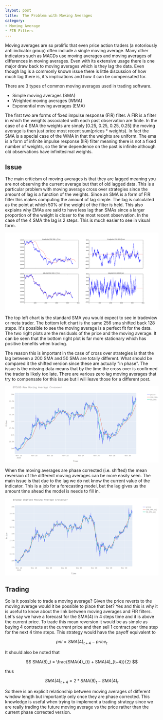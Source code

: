 ```yaml
---
layout: post
title:  The Problem with Moving Averages
category:
- Moving Average
- FIR Filters
---
```


Moving averages are so prolific that even price action traders (a notoriously anti indicator group) often include a single moving average. 
Many other indicators such as MACDs use moving averages and moving averages of differences in moving averages. 
Even with its extensive usage there is one major draw back to moving averages which is they lag the data.
Even though lag is a commonly known issue there is little discussion of how much lag there is, it's implications and how it can be compensated for. 

There are 3 types of common moving averages used in trading software.

* Simple moving averages (SMA)
* Weighted moving averages (WMA)
* Exponential moving averages (EMA)

The first two are forms of fixed impulse response (FIR) filter. A FIR is a filter in which the weights associated with each past observation are finite. 
In the case of a 4 SMA the weights are simply [0.25, 0.25, 0.25, 0.25] the moving average is then just price most recent sum(prices * weights). In fact the SMA is a special case of the WMA in that the weights are uniform. 
The ema is a form of infinite impulse response (IIR) filter meaning there is not a fixed number of weights, so the time dependence on the past is infinite although old observations have infinitesimal weights.  

## Issue

The main criticism of moving averages is that they are lagged meaning you are not observing the current average but that of old lagged data.
This is a particular problem with moving average cross over strategies since the amount of lag is a function of the weights. 
Since an SMA is a form of FIR filter this makes computing the amount of lag simple. The lag is calculated as the point at which 50% of the weight of the filter is held. 
This also explains why EMAs are said to have less lag than SMAs since a larger proportion of the weight is closer to the most recent observation. 
In the case of the 4 SMA the lag is 2 steps. This is much easier to see in visual form.

![Moveing averages](/assets/2020-11-30/eur_usd_fir_analysis.png)

The top left chart is the standard SMA you would expect to see in tradeview or meta trader. 
The bottom left chart is the same 256 sma shifted back 128 steps. It's possible to see the moving average is a perfect fit for the data.
The two right plots are the residuals of the price and the moving average. It can be seen that the bottom right plot is far more stationary which has positive benefits when trading.

The reason this is important in the case of cross over strategies is that the lag between a 200 SMA and 50 SMA are totally different. 
What should be compared it the shifted version since these are actually "in phase". The issue is the missing data means that by the time the cross over is confirmed the trader is likely too late.
There are various zero lag moving averages that try to compensate for this issue but I will leave those for a different post.

![Moveing averages](/assets/2020-11-30/unshifted_btc.png)

When the moving averages are phase corrected (i.e. shifted) the mean reversion of the different moving averages can be more easily seen.
The main issue is that due to the lag we do not know the current value of the indicator.
This is a job for a forecasting model, but the lag gives us the amount time ahead the model is needs to fill in.

![Moveing averages](/assets/2020-11-30/shifted_btc.png)

## Trading

So is it possible to trade a moving average? Given the price reverts to the moving average would it be possible to place that bet? 
Yes and this is why it is useful to know about the link between moving averages and FIR filters.
Let's say we have a forecast for the SMA(4) in 4 steps time and it is above the current price. 
To trade this mean reversion it would be as simple as buying 4 contracts at the current price and then sell 1 contract per time step for the next 4 time steps. 
This strategy would have the payoff equivalent to 

$$ pnl = SMA(4)_{t+4} - price_t $$

It should also be noted that 

$$ SMA(8)_t = \frac{SMA(4)_{t} + SMA(4)_{t+4}}{2} $$

thus

$$ SMA(4)_{t+4} = 2 * SMA(8)_t - SMA(4)_{t} $$

So there is an explicit relationship between moving averages of different window length but importantly only once they are phase corrected.
This knowledge is useful when trying to implement a trading strategy since we are really trading the future moving average vs the price rather than the current phase corrected version.
 